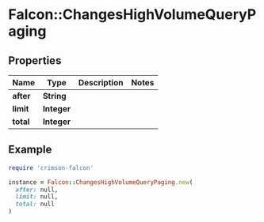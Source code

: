 # Falcon::ChangesHighVolumeQueryPaging

## Properties

| Name | Type | Description | Notes |
| ---- | ---- | ----------- | ----- |
| **after** | **String** |  |  |
| **limit** | **Integer** |  |  |
| **total** | **Integer** |  |  |

## Example

```ruby
require 'crimson-falcon'

instance = Falcon::ChangesHighVolumeQueryPaging.new(
  after: null,
  limit: null,
  total: null
)
```

